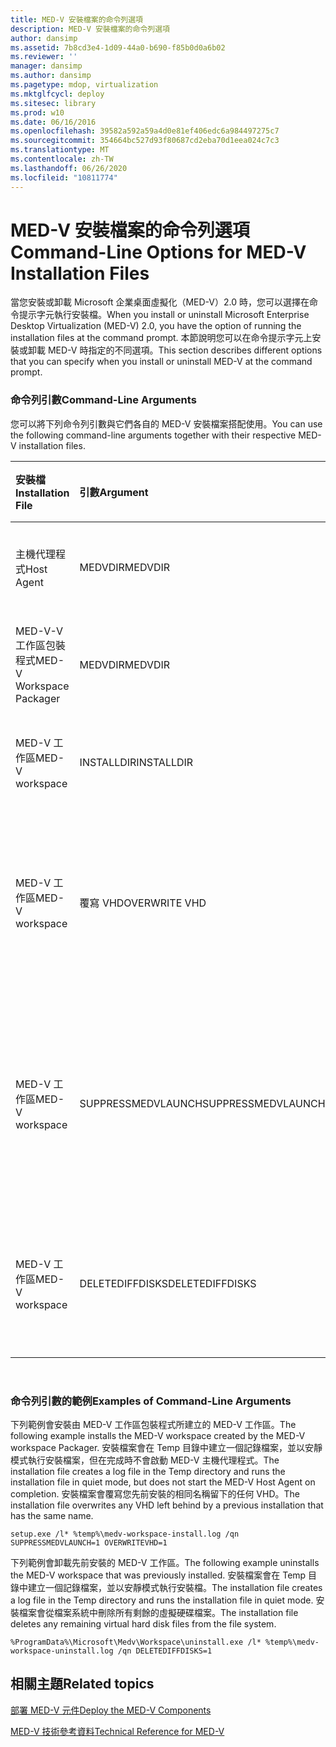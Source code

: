 ```yaml
---
title: MED-V 安裝檔案的命令列選項
description: MED-V 安裝檔案的命令列選項
author: dansimp
ms.assetid: 7b8cd3e4-1d09-44a0-b690-f85b0d0a6b02
ms.reviewer: ''
manager: dansimp
ms.author: dansimp
ms.pagetype: mdop, virtualization
ms.mktglfcycl: deploy
ms.sitesec: library
ms.prod: w10
ms.date: 06/16/2016
ms.openlocfilehash: 39582a592a59a4d0e81ef406edc6a984497275c7
ms.sourcegitcommit: 354664bc527d93f80687cd2eba70d1eea024c7c3
ms.translationtype: MT
ms.contentlocale: zh-TW
ms.lasthandoff: 06/26/2020
ms.locfileid: "10811774"
---
```

# <span data-ttu-id="543a5-103">MED-V 安裝檔案的命令列選項</span><span class="sxs-lookup"><span data-stu-id="543a5-103">Command-Line Options for MED-V Installation Files</span></span>


<span data-ttu-id="543a5-104">當您安裝或卸載 Microsoft 企業桌面虛擬化（MED-V）2.0 時，您可以選擇在命令提示字元執行安裝檔。</span><span class="sxs-lookup"><span data-stu-id="543a5-104">When you install or uninstall Microsoft Enterprise Desktop Virtualization (MED-V) 2.0, you have the option of running the installation files at the command prompt.</span></span> <span data-ttu-id="543a5-105">本節說明您可以在命令提示字元上安裝或卸載 MED-V 時指定的不同選項。</span><span class="sxs-lookup"><span data-stu-id="543a5-105">This section describes different options that you can specify when you install or uninstall MED-V at the command prompt.</span></span>

### <span data-ttu-id="543a5-106">命令列引數</span><span class="sxs-lookup"><span data-stu-id="543a5-106">Command-Line Arguments</span></span>

<span data-ttu-id="543a5-107">您可以將下列命令列引數與它們各自的 MED-V 安裝檔案搭配使用。</span><span class="sxs-lookup"><span data-stu-id="543a5-107">You can use the following command-line arguments together with their respective MED-V installation files.</span></span>

<table style="width:100%;">
<colgroup>
<col width="16%" />
<col width="16%" />
<col width="16%" />
<col width="16%" />
<col width="16%" />
<col width="16%" />
</colgroup>
<thead>
<tr class="header">
<th align="left"><span data-ttu-id="543a5-108">安裝檔</span><span class="sxs-lookup"><span data-stu-id="543a5-108">Installation File</span></span></th>
<th align="left"><span data-ttu-id="543a5-109">引數</span><span class="sxs-lookup"><span data-stu-id="543a5-109">Argument</span></span></th>
<th align="left"><span data-ttu-id="543a5-110">已接受的值</span><span class="sxs-lookup"><span data-stu-id="543a5-110">Accepted Values</span></span></th>
<th align="left"><span data-ttu-id="543a5-111">類型</span><span class="sxs-lookup"><span data-stu-id="543a5-111">Type</span></span></th>
<th align="left"><span data-ttu-id="543a5-112">描述</span><span class="sxs-lookup"><span data-stu-id="543a5-112">Description</span></span></th>
<th align="left"><span data-ttu-id="543a5-113">預設值</span><span class="sxs-lookup"><span data-stu-id="543a5-113">Default</span></span></th>
</tr>
</thead>
<tbody>
<tr class="odd">
<td align="left"><p><span data-ttu-id="543a5-114">主機代理程式</span><span class="sxs-lookup"><span data-stu-id="543a5-114">Host Agent</span></span></p></td>
<td align="left"><p><span data-ttu-id="543a5-115">MEDVDIR</span><span class="sxs-lookup"><span data-stu-id="543a5-115">MEDVDIR</span></span></p></td>
<td align="left"><p><span data-ttu-id="543a5-116">&lt;安裝路徑&gt;</span><span class="sxs-lookup"><span data-stu-id="543a5-116">&lt;install path&gt;</span></span></p></td>
<td align="left"><p><span data-ttu-id="543a5-117">安裝</span><span class="sxs-lookup"><span data-stu-id="543a5-117">Installation</span></span></p></td>
<td align="left"><p><span data-ttu-id="543a5-118">變更已安裝的目錄</span><span class="sxs-lookup"><span data-stu-id="543a5-118">Change installed directory</span></span></p></td>
<td align="left"><p><span data-ttu-id="543a5-119">安裝程式會移至 Program Files\Microsoft 企業版桌面虛擬化。</span><span class="sxs-lookup"><span data-stu-id="543a5-119">Installation goes to Program Files\Microsoft Enterprise Desktop Virtualization.</span></span></p></td>
</tr>
<tr class="even">
<td align="left"><p><span data-ttu-id="543a5-120">MED-V-V 工作區包裝程式</span><span class="sxs-lookup"><span data-stu-id="543a5-120">MED-V Workspace Packager</span></span></p></td>
<td align="left"><p><span data-ttu-id="543a5-121">MEDVDIR</span><span class="sxs-lookup"><span data-stu-id="543a5-121">MEDVDIR</span></span></p></td>
<td align="left"><p><span data-ttu-id="543a5-122">&lt;安裝路徑&gt;</span><span class="sxs-lookup"><span data-stu-id="543a5-122">&lt;install path&gt;</span></span></p></td>
<td align="left"><p><span data-ttu-id="543a5-123">安裝</span><span class="sxs-lookup"><span data-stu-id="543a5-123">Installation</span></span></p></td>
<td align="left"><p><span data-ttu-id="543a5-124">變更已安裝的目錄</span><span class="sxs-lookup"><span data-stu-id="543a5-124">Change installed directory</span></span></p></td>
<td align="left"><p><span data-ttu-id="543a5-125">安裝程式會移至 Program Files\Microsoft 企業版桌面虛擬化。</span><span class="sxs-lookup"><span data-stu-id="543a5-125">Installation goes to Program Files\Microsoft Enterprise Desktop Virtualization.</span></span></p></td>
</tr>
<tr class="odd">
<td align="left"><p><span data-ttu-id="543a5-126">MED-V 工作區</span><span class="sxs-lookup"><span data-stu-id="543a5-126">MED-V workspace</span></span></p></td>
<td align="left"><p><span data-ttu-id="543a5-127">INSTALLDIR</span><span class="sxs-lookup"><span data-stu-id="543a5-127">INSTALLDIR</span></span></p></td>
<td align="left"><p><span data-ttu-id="543a5-128">&lt;安裝路徑&gt;</span><span class="sxs-lookup"><span data-stu-id="543a5-128">&lt;install path&gt;</span></span></p></td>
<td align="left"><p><span data-ttu-id="543a5-129">安裝</span><span class="sxs-lookup"><span data-stu-id="543a5-129">Installation</span></span></p></td>
<td align="left"><p><span data-ttu-id="543a5-130">變更已安裝的目錄</span><span class="sxs-lookup"><span data-stu-id="543a5-130">Change installed directory</span></span></p></td>
<td align="left"><p><span data-ttu-id="543a5-131">安裝移至 ProgramData\Microsoft\Medv\Workspace。</span><span class="sxs-lookup"><span data-stu-id="543a5-131">Installation goes to ProgramData\Microsoft\Medv\Workspace.</span></span></p></td>
</tr>
<tr class="even">
<td align="left"><p><span data-ttu-id="543a5-132">MED-V 工作區</span><span class="sxs-lookup"><span data-stu-id="543a5-132">MED-V workspace</span></span></p></td>
<td align="left"><p><span data-ttu-id="543a5-133">覆寫 VHD</span><span class="sxs-lookup"><span data-stu-id="543a5-133">OVERWRITE VHD</span></span></p></td>
<td align="left"><p><span data-ttu-id="543a5-134">0 或 1</span><span class="sxs-lookup"><span data-stu-id="543a5-134">0 or 1</span></span></p></td>
<td align="left"><p><span data-ttu-id="543a5-135">安裝</span><span class="sxs-lookup"><span data-stu-id="543a5-135">Installation</span></span></p></td>
<td align="left"><p><span data-ttu-id="543a5-136">如果 VHD 存在（0）或覆寫現有的 VHD （1），則無法安裝。</span><span class="sxs-lookup"><span data-stu-id="543a5-136">Fail installation if VHD exists(0) or overwrite existing VHD(1).</span></span></p></td>
<td align="left"><p><span data-ttu-id="543a5-137">如果虛擬硬碟（VHD）已經存在，則不會發生覆寫，且安裝失敗。</span><span class="sxs-lookup"><span data-stu-id="543a5-137">Overwrite does not occur and installation fails if a virtual hard disk (VHD) already exists.</span></span></p></td>
</tr>
<tr class="odd">
<td align="left"><p><span data-ttu-id="543a5-138">MED-V 工作區</span><span class="sxs-lookup"><span data-stu-id="543a5-138">MED-V workspace</span></span></p></td>
<td align="left"><p><span data-ttu-id="543a5-139">SUPPRESSMEDVLAUNCH</span><span class="sxs-lookup"><span data-stu-id="543a5-139">SUPPRESSMEDVLAUNCH</span></span></p></td>
<td align="left"><p><span data-ttu-id="543a5-140">0 或 1</span><span class="sxs-lookup"><span data-stu-id="543a5-140">0 or 1</span></span></p></td>
<td align="left"><p><span data-ttu-id="543a5-141">安裝</span><span class="sxs-lookup"><span data-stu-id="543a5-141">Installation</span></span></p></td>
<td align="left"><p><span data-ttu-id="543a5-142">啟動（0）或 [不啟動] （1）安裝 MED-V 工作區後的 MED-V。</span><span class="sxs-lookup"><span data-stu-id="543a5-142">Start(0) or do not start(1) MED-V after MED-V workspace is installed.</span></span></p></td>
<td align="left"><p><span data-ttu-id="543a5-143">如果 MED-V 工作區是與使用者介面（UI）一起安裝，則 [完成] 頁面上的核取方塊會 <strong> </strong> 控制是否要啟動 med-v。</span><span class="sxs-lookup"><span data-stu-id="543a5-143">If the MED-V workspace was installed with the user interface (UI), a check box on the <strong>Finish</strong> page controls whether to start MED-V.</span></span></p></td>
</tr>
<tr class="even">
<td align="left"><p><span data-ttu-id="543a5-144">MED-V 工作區</span><span class="sxs-lookup"><span data-stu-id="543a5-144">MED-V workspace</span></span></p></td>
<td align="left"><p><span data-ttu-id="543a5-145">DELETEDIFFDISKS</span><span class="sxs-lookup"><span data-stu-id="543a5-145">DELETEDIFFDISKS</span></span></p></td>
<td align="left"><p><span data-ttu-id="543a5-146">0 或 1</span><span class="sxs-lookup"><span data-stu-id="543a5-146">0 or 1</span></span></p></td>
<td align="left"><p><span data-ttu-id="543a5-147">解除安裝</span><span class="sxs-lookup"><span data-stu-id="543a5-147">Uninstallation</span></span></p></td>
<td align="left"><p><span data-ttu-id="543a5-148">保留（0）或刪除（1）由 MED-V 建立的 Vhd-V</span><span class="sxs-lookup"><span data-stu-id="543a5-148">Keep(0) or delete(1) VHDs created by MED-V</span></span></p></td>
<td align="left"><p><span data-ttu-id="543a5-149">不會刪除任何 Vhd。</span><span class="sxs-lookup"><span data-stu-id="543a5-149">No VHDs are deleted.</span></span></p></td>
</tr>
</tbody>
</table>

 

### <span data-ttu-id="543a5-150">命令列引數的範例</span><span class="sxs-lookup"><span data-stu-id="543a5-150">Examples of Command-Line Arguments</span></span>

<span data-ttu-id="543a5-151">下列範例會安裝由 MED-V 工作區包裝程式所建立的 MED-V 工作區。</span><span class="sxs-lookup"><span data-stu-id="543a5-151">The following example installs the MED-V workspace created by the MED-V workspace Packager.</span></span> <span data-ttu-id="543a5-152">安裝檔案會在 Temp 目錄中建立一個記錄檔案，並以安靜模式執行安裝檔案，但在完成時不會啟動 MED-V 主機代理程式。</span><span class="sxs-lookup"><span data-stu-id="543a5-152">The installation file creates a log file in the Temp directory and runs the installation file in quiet mode, but does not start the MED-V Host Agent on completion.</span></span> <span data-ttu-id="543a5-153">安裝檔案會覆寫您先前安裝的相同名稱留下的任何 VHD。</span><span class="sxs-lookup"><span data-stu-id="543a5-153">The installation file overwrites any VHD left behind by a previous installation that has the same name.</span></span>

``` syntax
setup.exe /l* %temp%\medv-workspace-install.log /qn SUPPRESSMEDVLAUNCH=1 OVERWRITEVHD=1
```

<span data-ttu-id="543a5-154">下列範例會卸載先前安裝的 MED-V 工作區。</span><span class="sxs-lookup"><span data-stu-id="543a5-154">The following example uninstalls the MED-V workspace that was previously installed.</span></span> <span data-ttu-id="543a5-155">安裝檔案會在 Temp 目錄中建立一個記錄檔案，並以安靜模式執行安裝檔。</span><span class="sxs-lookup"><span data-stu-id="543a5-155">The installation file creates a log file in the Temp directory and runs the installation file in quiet mode.</span></span> <span data-ttu-id="543a5-156">安裝檔案會從檔案系統中刪除所有剩餘的虛擬硬碟檔案。</span><span class="sxs-lookup"><span data-stu-id="543a5-156">The installation file deletes any remaining virtual hard disk files from the file system.</span></span>

``` syntax
%ProgramData%\Microsoft\Medv\Workspace\uninstall.exe /l* %temp%\medv-workspace-uninstall.log /qn DELETEDIFFDISKS=1
```

## <span data-ttu-id="543a5-157">相關主題</span><span class="sxs-lookup"><span data-stu-id="543a5-157">Related topics</span></span>


[<span data-ttu-id="543a5-158">部署 MED-V 元件</span><span class="sxs-lookup"><span data-stu-id="543a5-158">Deploy the MED-V Components</span></span>](deploy-the-med-v-components.md)

[<span data-ttu-id="543a5-159">MED-V 技術參考資料</span><span class="sxs-lookup"><span data-stu-id="543a5-159">Technical Reference for MED-V</span></span>](technical-reference-for-med-v.md)

 

 





